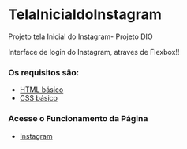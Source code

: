 # TelaInicialdoInstagram
Projeto tela Inicial do Instagram- Projeto DIO
 
Interface de login do Instagram, atraves de Flexbox!!

### Os requisitos são:

* [HTML básico](https://www.w3schools.com/html/)
* [CSS básico](https://developer.mozilla.org/pt-BR/docs/Web/CSS)

### Acesse o Funcionamento da Página 
* [ Instagram ](https://katianne23.github.io/TelaInicialdoInstagram/)
